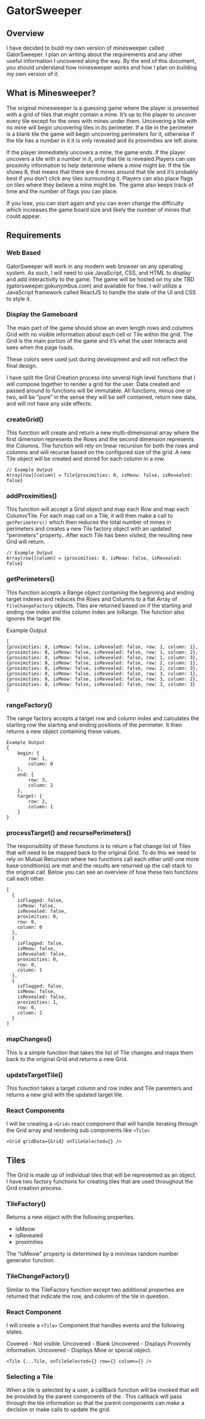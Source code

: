# GatorSweeper

## Overview
I have decided to build my own version of minesweeper called GatorSweeper. I plan on writing  about the requirements and any other useful information I uncovered along the way. By the end of this document, you should understand how minesweeper works and how I plan on building my own version of it.

## What is Minesweeper? 
The original minesweeper is a guessing game where the player is presented with a grid of tiles that might contain a mine. It’s up to the player to uncover every tile except for the ones with mines under them. Uncovering a tile with no mine will begin uncovering tiles in its perimeter. If a tile in the perimeter is a blank tile the game will begin uncovering perimeters for it, otherwise if the tile has a number in it it is only revealed and its proximities are left alone. 

If the player immediately uncovers a mine, the game ends. If the player uncovers a tile with a number in it, only that tile is revealed.Players can use proximity information to help determine where a mine might be. If the tile shows 8, that means that there are 8 mines around that tile and it’s probably best if you don’t click any tiles surrounding it. Players can also place flags on tiles where they believe a mine might be. The game also keeps track of time and the number of flags you can place. 

If you lose, you can start again and you can even change the difficulty which increases the game board size and likely the number of mines that could appear. 

## Requirements
### Web Based
GatorSweeper will work in any modern web browser on any operating system. As such, I will need to use JavaScript, CSS, and HTML to display and add interactivity to the game. The game will be hosted on my site TBD (gatorsweeper.gokunymbus.com) and available for free. I will utilize a JavaScript framework called ReactJS to handle the state of the UI and CSS to style it. 

### Display the Gameboard
The main part of the game should show an even length rows and columns Grid with no visible information about each cell or Tile within the grid. The Grid is the main portion of the game and it’s what the user interacts and sees when the page loads. 

These colors were used just during development and will not reflect the final design.

I have split the Grid Creation process into several high level functions that I will compose together to render a grid for the user. Data created and passed around to functions will be immutable. All functions, minus one or two, will be “pure” in the sense they will be self contained, return new data, and will not have any side effects.

### createGrid()

This function will create and return a new multi-dimensional array where the first dimension represents the Rows and the second dimension represents the Columns. The function will rely on linear recursion for both the rows and columns and will recurse based on the configured size of the grid. A new Tile object will be created and stored for each column in a row.  

```
// Example Output
Array[row][column] = Tile{proximities: 0, isMeow: false, isRevealed: false}
```

### addProximities()
This function will accept a Grid object and map each Row and map each Column/Tile. For each map call on a Tile, it will then make a call to `getPerimeters()` which then reduces the total number of mines in perimeters and creates a new Tile factory object with an updated “perimeters” property.. After each Tile has been visited, the resulting new Grid will return.

```
// Example Output
Array[row][column] = {proximities: 8, isMeow: false, isRevealed: false}
```

### getPerimeters()
This function accepts a Range object containing the beginning and ending target indexes and reduces the Rows and Columns to a flat Array of `TileChangeFactory` objects. Tiles are returned based on if the starting and ending row index and the column index are InRange. The function also ignores the target tile.


Example Output
```
[
{proximities: 8, isMeow: false, isRevealed: false, row: 1, column: 1},
{proximities: 8, isMeow: false, isRevealed: false, row: 1, column: 2},
{proximities: 8, isMeow: false, isRevealed: false, row: 1, column: 3},
{proximities: 8, isMeow: false, isRevealed: false, row: 2, column: 1},
{proximities: 8, isMeow: false, isRevealed: false, row: 2, column: 3},
{proximities: 8, isMeow: false, isRevealed: false, row: 3, column: 1},
{proximities: 8, isMeow: false, isRevealed: false, row: 3, column: 2},
{proximities: 8, isMeow: false, isRevealed: false, row: 3, column: 3}
]
```

### rangeFactory()
The range factory accepts a target row and column index and calculates the starting row the starting and ending positions of the perimeter. It then returns a new object containing these values.

```
Example Output
{
	begin: {
		row: 1,
		column: 0
	},
	end: {
		row: 3,
		column: 2
	},
	target: {
		row: 2,
		column: 1
	}
}
```

### processTarget() and recursePerimeters()
The responsibility of these functions is to return a flat change list of Tiles that will need to be mapped back to the original Grid. To do this we need to rely on Mutual Recursion where two functions call each other until one more base condition(s) are met and the results are returned up the call stack to the original call. Below you can see an overview of how these two functions call each other. 

```
[
  {
    isFlagged: false,
    isMeow: false,
    isRevealed: false,
    proximities: 0,
    row: 0,
    column: 0
  },
  {
    isFlagged: false,
    isMeow: false,
    isRevealed: false,
    proximities: 0,
    row: 0,
    column: 1
  },
  {
    isFlagged: false,
    isMeow: false,
    isRevealed: false,
    proximities: 1,
    row: 0,
    column: 2
  }
]
```


### mapChanges()
This is a simple function that takes the list of Tile changes and maps them back to the original Grid and returns a new Grid.

### updateTargetTile()
This function takes a target column and row index and Tile paremters and returns a new grid with the updated target tile. 

### React Components
I will be creating a `<Grid>` react component that will handle iterating through the Grid array and rendering sub components like `<Tile>`
```
<Grid gridData={Grid} onTileSelected={} />
```

## Tiles
The Grid is made up of individual tiles that will be represented as an object. I have two factory functions for creating tiles that are used throughout the Grid creation process.
### TileFactory()
Returns a new object with the following properties.

- isMeow
- isRevealed
- proximities

The “isMeow” property is determined by a min/max random number generator function.

### TileChangeFactory()
Similar to the TileFactory function except two additional properties are returned that indicate the row, and column of the tile in question. 

### React Component
I will create a `<Tile>` Component that handles events and the following states.

Covered - Not visible.
Uncovered - Blank
Uncovered - Displays Proximity information.
Uncovered - Displays Mine or special object.

```
<Tile {...Tile, onTileSelected={} row={} column={} />
```

### Selecting a Tile
When a tile is selected by a user, a callBack function will be invoked that will be provided by the parent components of the <Tile>. This callback will pass through the tile information so that the parent components can make a decision or make calls to update the grid. 









